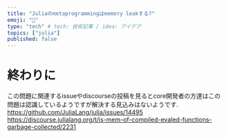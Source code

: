 ```yaml
---
title: "Juliaのmetaprogrammingはmemory leakする?"
emoji: "🦀"
type: "tech" # tech: 技術記事 / idea: アイデア
topics: ["julia"]
published: false
---
```



# 終わりに

この問題に関連するissueやdiscourseの投稿を見るとcore開発者の方達はこの問題は認識しているようですが解決する見込みはないようです.
https://github.com/JuliaLang/julia/issues/14495
https://discourse.julialang.org/t/is-mem-of-compiled-evaled-functions-garbage-collected/2231